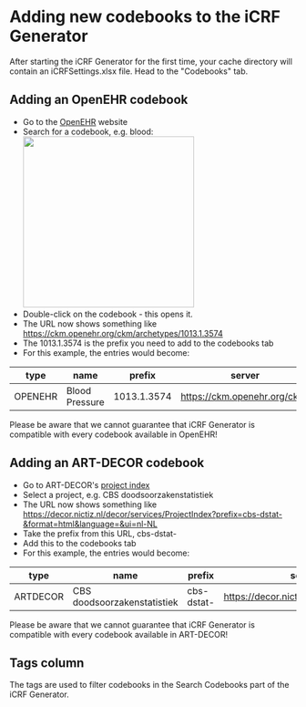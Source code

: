 # Adding new codebooks to the iCRF Generator
After starting the iCRF Generator for the first time, your cache directory will contain an iCRFSettings.xlsx file. Head to the "Codebooks" tab.

## Adding an OpenEHR codebook
- Go to the [OpenEHR](https://ckm.openehr.org/ckm/) website
- Search for a codebook, e.g. blood:
  <img src="images/add_codebooks/openehr_search.png" height="300">
- Double-click on the codebook - this opens it.
- The URL now shows something like https://ckm.openehr.org/ckm/archetypes/1013.1.3574
- The 1013.1.3574 is the prefix you need to add to the codebooks tab
- For this example, the entries would become:

| type    | name           | prefix      | server                       | group_is_item | tags  | skip_language |
|---------|----------------|-------------|------------------------------|---------------|-------|---------------|
| OPENEHR | Blood Pressure | 1013.1.3574 | https://ckm.openehr.org/ckm/ | FALSE         | blood |               |

Please be aware that we cannot guarantee that iCRF Generator is compatible with every codebook available in OpenEHR!

## Adding an ART-DECOR codebook
- Go to ART-DECOR's [project index](https://decor.nictiz.nl/decor/services/ProjectIndex)
- Select a project, e.g. CBS doodsoorzakenstatistiek
- The URL now shows something like https://decor.nictiz.nl/decor/services/ProjectIndex?prefix=cbs-dstat-&format=html&language=&ui=nl-NL
- Take the prefix from this URL, cbs-dstat-
- Add this to the codebooks tab
- For this example, the entries would become:

| type     | name                        | prefix     | server                                  | group_is_item | tags  | skip_language |
|----------|-----------------------------|------------|-----------------------------------------|---------------|-------|---------------|
| ARTDECOR | CBS doodsoorzakenstatistiek | cbs-dstat- | https://decor.nictiz.nl/decor/services/ | FALSE         | death |

Please be aware that we cannot guarantee that iCRF Generator is compatible with every codebook available in ART-DECOR!

## Tags column
The tags are used to filter codebooks in the Search Codebooks part of the iCRF Generator.
